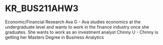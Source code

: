 # KR_BUS211AHW3
Economic/Financial Research 
Ava G - Ava studies economics at the undergraduate level and wants to work in the finance industry once she graduates. She wants to work as an investment analyst 
Chinny U - Chinny is getting her Masters Degree in Business Analytics 
